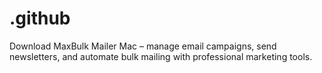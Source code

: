# .github
Download MaxBulk Mailer Mac – manage email campaigns, send newsletters, and automate bulk mailing with professional marketing tools.  
